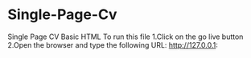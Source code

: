 # Single-Page-Cv
Single Page CV Basic HTML 
To run this file 
1.Click on the go live button 
2.Open the browser and type the following URL: http://127.0.0.1: